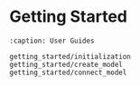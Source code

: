 # Getting Started



```{toctree}
:caption: User Guides

getting_started/initialization
getting_started/create_model
getting_started/connect_model
```

